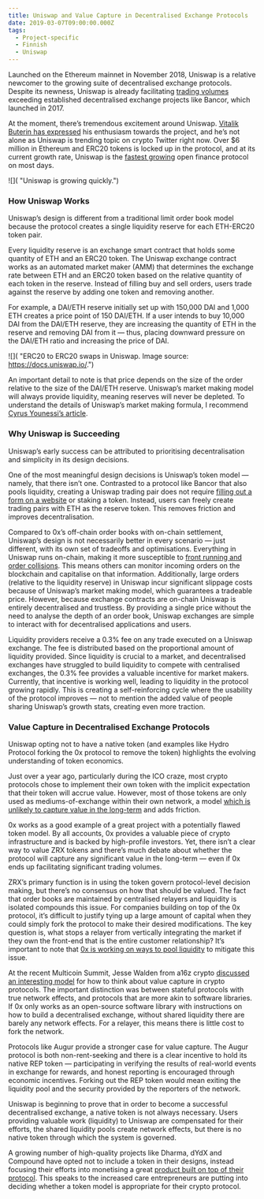 ```yaml
---
title: Uniswap and Value Capture in Decentralised Exchange Protocols
date: 2019-03-07T09:00:00.000Z
tags:
  - Project-specific
  - Finnish
  - Uniswap
---
```

Launched on the Ethereum mainnet in November 2018, Uniswap is a relative newcomer to the growing suite of decentralised exchange protocols. Despite its newness, Uniswap is already facilitating [trading volumes](https://www.coindesk.com/bancor-uniswap-dex-competition) exceeding established decentralised exchange projects like Bancor, which launched in 2017.

At the moment, there’s tremendous excitement around Uniswap. [Vitalik Buterin has expressed](https://twitter.com/VitalikButerin/status/1069573067930824705) his enthusiasm towards the project, and he’s not alone as Uniswap is trending topic on crypto Twitter right now. Over $6 million in Ethereum and ERC20 tokens is locked up in the protocol, and at its current growth rate, Uniswap is the [fastest growing](https://defipulse.com/) open finance protocol on most days.

![]( "Uniswap is growing quickly.")

### **How Uniswap Works**

Uniswap’s design is different from a traditional limit order book model because the protocol creates a single liquidity reserve for each ETH-ERC20 token pair.

Every liquidity reserve is an exchange smart contract that holds some quantity of ETH and an ERC20 token. The Uniswap exchange contract works as an automated market maker (AMM) that determines the exchange rate between ETH and an ERC20 token based on the relative quantity of each token in the reserve. Instead of filling buy and sell orders, users trade against the reserve by adding one token and removing another.

For example, a DAI/ETH reserve initially set up with 150,000 DAI and 1,000 ETH creates a price point of 150 DAI/ETH. If a user intends to buy 10,000 DAI from the DAI/ETH reserve, they are increasing the quantity of ETH in the reserve and removing DAI from it — thus, placing downward pressure on the DAI/ETH ratio and increasing the price of DAI.

![]( "ERC20 to ERC20 swaps in Uniswap. Image source: https://docs.uniswap.io/.")

An important detail to note is that price depends on the size of the order relative to the size of the DAI/ETH reserve. Uniswap’s market making model will always provide liquidity, meaning reserves will never be depleted. To understand the details of Uniswap’s market making formula, I recommend [Cyrus Younessi’s article](https://medium.com/@cyrus.younessi/uniswap-a-unique-exchange-f4ef44f807bf).

### **Why Uniswap is Succeeding**

Uniswap’s early success can be attributed to prioritising decentralisation and simplicity in its design decisions.

One of the most meaningful design decisions is Uniswap’s token model — namely, that there isn’t one. Contrasted to a protocol like Bancor that also pools liquidity, creating a Uniswap trading pair does not require [filling out a form on a website](https://support.bancor.network/hc/en-us/articles/360001166032-How-do-I-add-my-token-to-the-Bancor-Network-) or staking a token. Instead, users can freely create trading pairs with ETH as the reserve token. This removes friction and improves decentralisation.

Compared to 0x’s off-chain order books with on-chain settlement, Uniswap’s design is not necessarily better in every scenario — just different, with its own set of tradeoffs and optimisations. Everything in Uniswap runs on-chain, making it more susceptible to [front running and order collisions](https://medium.com/totle/front-running-and-its-effect-on-decentralized-exchanges-e463ca4474db). This means others can monitor incoming orders on the blockchain and capitalise on that information. Additionally, large orders (relative to the liquidity reserve) in Uniswap incur significant slippage costs because of Uniswap’s market making model, which guarantees a tradeable price. However, because exchange contracts are on-chain Uniswap is entirely decentralised and trustless. By providing a single price without the need to analyse the depth of an order book, Uniswap exchanges are simple to interact with for decentralised applications and users.

Liquidity providers receive a 0.3% fee on any trade executed on a Uniswap exchange. The fee is distributed based on the proportional amount of liquidity provided. Since liquidity is crucial to a market, and decentralised exchanges have struggled to build liquidity to compete with centralised exchanges, the 0.3% fee provides a valuable incentive for market makers. Currently, that incentive is working well, leading to liquidity in the protocol growing rapidly. This is creating a self-reinforcing cycle where the usability of the protocol improves — not to mention the added value of people sharing Uniswap’s growth stats, creating even more traction.

### **Value Capture in Decentralised Exchange Protocols**

Uniswap opting not to have a native token (and examples like Hydro Protocol forking the 0x protocol to remove the token) highlights the evolving understanding of token economics.

Just over a year ago, particularly during the ICO craze, most crypto protocols chose to implement their own token with the implicit expectation that their token will accrue value. However, most of those tokens are only used as mediums-of-exchange within their own network, a model [which is unlikely to capture value in the long-term](https://vitalik.ca/general/2017/10/17/moe.html) and adds friction.

0x works as a good example of a great project with a potentially flawed token model. By all accounts, 0x provides a valuable piece of crypto infrastructure and is backed by high-profile investors. Yet, there isn’t a clear way to value ZRX tokens and there’s much debate about whether the protocol will capture any significant value in the long-term — even if 0x ends up facilitating significant trading volumes.

ZRX’s primary function is in using the token govern protocol-level decision making, but there’s no consensus on how that should be valued. The fact that order books are maintained by centralised relayers and liquidity is isolated compounds this issue. For companies building on top of the 0x protocol, it’s difficult to justify tying up a large amount of capital when they could simply fork the protocol to make their desired modifications. The key question is, what stops a relayer from vertically integrating the market if they own the front-end that is the entire customer relationship? It’s important to note that [0x is working on ways to pool liquidity](https://0x.org/market-maker) to mitigate this issue.

At the recent Multicoin Summit, Jesse Walden from a16z crypto [discussed an interesting model](https://www.youtube.com/watch?v=Fbtz6rOKlBw) for how to think about value capture in crypto protocols. The important distinction was between stateful protocols with true network effects, and protocols that are more akin to software libraries. If 0x only works as an open-source software library with instructions on how to build a decentralised exchange, without shared liquidity there are barely any network effects. For a relayer, this means there is little cost to fork the network.

Protocols like Augur provide a stronger case for value capture. The Augur protocol is both non-rent-seeking and there is a clear incentive to hold its native REP token — participating in verifying the results of real-world events in exchange for rewards, and honest reporting is encouraged through economic incentives. Forking out the REP token would mean exiting the liquidity pool and the security provided by the reporters of the network.

Uniswap is beginning to prove that in order to become a successful decentralised exchange, a native token is not always necessary. Users providing valuable work (liquidity) to Uniswap are compensated for their efforts, the shared liquidity pools create network effects, but there is no native token through which the system is governed.

A growing number of high-quality projects like Dharma, dYdX and Compound have opted not to include a token in their designs, instead focusing their efforts into monetising a great [product built on top of their protocol](https://blog.dharma.io/dharma-isnt-currently-doing-a-token-sale-and-here-s-why-afa04e78247b). This speaks to the increased care entrepreneurs are putting into deciding whether a token model is appropriate for their crypto protocol.